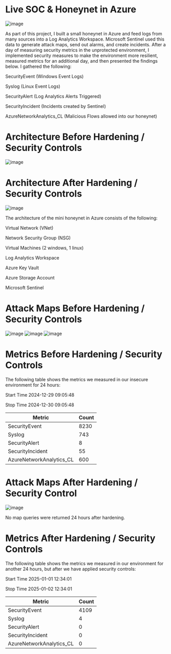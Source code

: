 # Live SOC & Honeynet in Azure
![image](https://github.com/user-attachments/assets/52baec98-74e0-46ec-aa60-713625423c1d)


As part of this project, I built a small honeynet in Azure and feed logs from many sources into a Log Analytics Workspace. Microsoft Sentinel used this data to generate attack maps, send out alarms, and create incidents. After a day of measuring security metrics in the unprotected environment, I implemented security measures to make the environment more resilient, measured metrics for an additional day, and then presented the findings below. I gathered the following:

SecurityEvent (Windows Event Logs)

Syslog (Linux Event Logs)

SecurityAlert (Log Analytics Alerts Triggered)

SecurityIncident (Incidents created by Sentinel)

AzureNetworkAnalytics_CL (Malicious Flows allowed into our honeynet)

# Architecture Before Hardening / Security Controls
![image](https://github.com/user-attachments/assets/430246dc-734a-4d38-8c36-5fff8dcdc443)

# Architecture After Hardening / Security Controls
![image](https://github.com/user-attachments/assets/b16c471b-cfd2-45d5-80c1-9e1776ac724d)

The architecture of the mini honeynet in Azure consists of the following:

Virtual Network (VNet)

Network Security Group (NSG)

Virtual Machines (2 windows, 1 linux)

Log Analytics Workspace

Azure Key Vault

Azure Storage Account

Microsoft Sentinel

# Attack Maps Before Hardening / Security Controls
![image](https://github.com/user-attachments/assets/c504e1d8-b0b5-4801-8ac3-2e14cfe4ca31)
![image](https://github.com/user-attachments/assets/fec3ee3a-f0c1-4b06-9787-a2e6ce2e24a3)
![image](https://github.com/user-attachments/assets/5a36016f-eded-4dae-9d8d-cb3ce77ec676)

# Metrics Before Hardening / Security Controls
The following table shows the metrics we measured in our insecure environment for 24 hours:

Start Time 2024-12-29 09:05:48

Stop Time 2024-12-30 09:05:48

| Metric | Count |
| ---- | ---- |
| SecurityEvent | 8230 |
| Syslog | 743 |
| SecurityAlert | 8 |
| SecurityIncident | 55 |
| AzureNetworkAnalytics_CL | 600 |

# Attack Maps After Hardening / Security Control
![image](https://github.com/user-attachments/assets/752436f0-b403-467e-8c0a-52ffd433bcb5)

No map queries were returned 24 hours after hardening.

# Metrics After Hardening / Security Controls
The following table shows the metrics we measured in our environment for another 24 hours, but after we have applied security controls:

Start Time 2025-01-01 12:34:01

Stop Time 2025-01-02 12:34:01

| Metric | Count |
| ---- | ---- |
| SecurityEvent | 4109 |
| Syslog | 4 |
| SecurityAlert | 0 |
| SecurityIncident | 0 |
| AzureNetworkAnalytics_CL | 0 |





